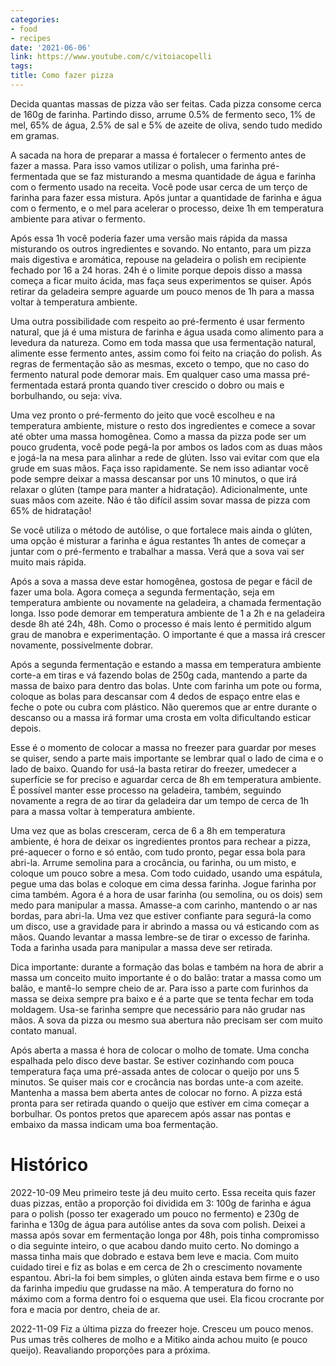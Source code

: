 ```yaml
---
categories:
- food
- recipes
date: '2021-06-06'
link: https://www.youtube.com/c/vitoiacopelli
tags:
title: Como fazer pizza
---
```


Decida quantas massas de pizza vão ser feitas. Cada pizza consome cerca de 160g de farinha. Partindo disso, arrume 0.5% de fermento seco, 1% de mel, 65% de água, 2.5% de sal e 5% de azeite de oliva, sendo tudo medido em gramas.

A sacada na hora de preparar a massa é fortalecer o fermento antes de fazer a massa. Para isso vamos utilizar o polish, uma farinha pré-fermentada que se faz misturando a mesma quantidade de água e farinha com o fermento usado na receita. Você pode usar cerca de um terço de farinha para fazer essa mistura. Após juntar a quantidade de farinha e água com o fermento, e o mel para acelerar o processo, deixe 1h em temperatura ambiente para ativar o fermento.

Após essa 1h você poderia fazer uma versão mais rápida da massa misturando os outros ingredientes e sovando. No entanto, para um pizza mais digestiva e aromática, repouse na geladeira o polish em recipiente fechado por 16 a 24 horas. 24h é o limite porque depois disso a massa começa a ficar muito ácida, mas faça seus experimentos se quiser. Após retirar da geladeira sempre aguarde um pouco menos de 1h para a massa voltar à temperatura ambiente.

Uma outra possibilidade com respeito ao pré-fermento é usar fermento natural, que já é uma mistura de farinha e água usada como alimento para a levedura da natureza. Como em toda massa que usa fermentação natural, alimente esse fermento antes, assim como foi feito na criação do polish. As regras de fermentação são as mesmas, exceto o tempo, que no caso do fermento natural pode demorar mais. Em qualquer caso uma massa pré-fermentada estará pronta quando tiver crescido o dobro ou mais e borbulhando, ou seja: viva.

Uma vez pronto o pré-fermento do jeito que você escolheu e na temperatura ambiente, misture o resto dos ingredientes e comece a sovar até obter uma massa homogênea. Como a massa da pizza pode ser um pouco grudenta, você pode pegá-la por ambos os lados com as duas mãos e jogá-la na mesa para alinhar a rede de glúten. Isso vai evitar com que ela grude em suas mãos. Faça isso rapidamente. Se nem isso adiantar você pode sempre deixar a massa descansar por uns 10 minutos, o que irá relaxar o glúten (tampe para manter a hidratação). Adicionalmente, unte suas mãos com azeite. Não é tão difícil assim sovar massa de pizza com 65% de hidratação!

Se você utiliza o método de autólise, o que fortalece mais ainda o glúten, uma opção é misturar a farinha e água restantes 1h antes de começar a juntar com o pré-fermento e trabalhar a massa. Verá que a sova vai ser muito mais rápida.

Após a sova a massa deve estar homogênea, gostosa de pegar e fácil de fazer uma bola. Agora começa a segunda fermentação, seja em temperatura ambiente ou novamente na geladeira, a chamada fermentação longa. Isso pode demorar em temperatura ambiente de 1 a 2h e na geladeira desde 8h até 24h, 48h. Como o processo é mais lento é permitido algum grau de manobra e experimentação. O importante é que a massa irá crescer novamente, possivelmente dobrar.

Após a segunda fermentação e estando a massa em temperatura ambiente corte-a em tiras e vá fazendo bolas de 250g cada, mantendo a parte da massa de baixo para dentro das bolas. Unte com farinha um pote ou forma, coloque as bolas para descansar com 4 dedos de espaço entre elas e feche o pote ou cubra com plástico. Não queremos que ar entre durante o descanso ou a massa irá formar uma crosta em volta dificultando esticar depois.

Esse é o momento de colocar a massa no freezer para guardar por meses se quiser, sendo a parte mais importante se lembrar qual o lado de cima e o lado de baixo. Quando for usá-la basta retirar do freezer, umedecer a superfície se for preciso e aguardar cerca de 8h em temperatura ambiente. É possível manter esse processo na geladeira, também, seguindo novamente a regra de ao tirar da geladeira dar um tempo de cerca de 1h para a massa voltar à temperatura ambiente.

Uma vez que as bolas cresceram, cerca de 6 a 8h em temperatura ambiente, é hora de deixar os ingredientes prontos para rechear a pizza, pré-aquecer o forno e só então, com tudo pronto, pegar essa bola para abri-la. Arrume semolina para a crocância, ou farinha, ou um misto, e coloque um pouco sobre a mesa. Com todo cuidado, usando uma espátula, pegue uma das bolas e coloque em cima dessa farinha. Jogue farinha por cima também. Agora é a hora de usar farinha (ou semolina, ou os dois) sem medo para manipular a massa. Amasse-a com carinho, mantendo o ar nas bordas, para abri-la. Uma vez que estiver confiante para segurá-la como um disco, use a gravidade para ir abrindo a massa ou vá esticando com as mãos. Quando levantar a massa lembre-se de tirar o excesso de farinha. Toda a farinha usada para manipular a massa deve ser retirada.

Dica importante: durante a formação das bolas e também na hora de abrir a massa um conceito muito importante é o do balão: tratar a massa como um balão, e mantê-lo sempre cheio de ar. Para isso a parte com furinhos da massa se deixa sempre pra baixo e é a parte que se tenta fechar em toda moldagem. Usa-se farinha sempre que necessário para não grudar nas mãos. A sova da pizza ou mesmo sua abertura não precisam ser com muito contato manual.

Após aberta a massa é hora de colocar o molho de tomate. Uma concha espalhada pelo disco deve bastar. Se estiver cozinhando com pouca temperatura faça uma pré-assada antes de colocar o queijo por uns 5 minutos. Se quiser mais cor e crocância nas bordas unte-a com azeite. Mantenha a massa bem aberta antes de colocar no forno. A pizza está pronta para ser retirada quando o queijo que estiver em cima começar a borbulhar. Os pontos pretos que aparecem após assar nas pontas e embaixo da massa indicam uma boa fermentação.

# Histórico

2022-10-09 Meu primeiro teste já deu muito certo. Essa receita quis fazer duas pizzas, então a proporção foi dividida em 3: 100g de farinha e água para o polish (posso ter exagerado um pouco no fermento) e 230g de farinha e 130g de água para autólise antes da sova com polish. Deixei a massa após sovar em fermentação longa por 48h, pois tinha compromisso o dia seguinte inteiro, o que acabou dando muito certo. No domingo a massa tinha mais que dobrado e estava bem leve e macia. Com muito cuidado tirei e fiz as bolas e em cerca de 2h o crescimento novamente espantou. Abri-la foi bem simples, o glúten ainda estava bem firme e o uso da farinha impediu que grudasse na mão. A temperatura do forno no máximo com a forma dentro foi o esquema que usei. Ela ficou crocrante por fora e macia por dentro, cheia de ar.

2022-11-09 Fiz a última pizza do freezer hoje. Cresceu um pouco menos. Pus umas três colheres de molho e a Mitiko ainda achou muito (e pouco queijo). Reavaliando proporções para a próxima.
